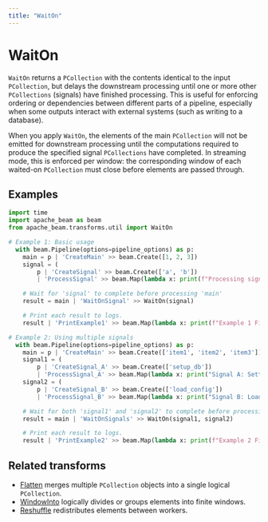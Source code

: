 ```yaml
---
title: "WaitOn"
---
```


<!--
Licensed under the Apache License, Version 2.0 (the "License");
you may not use this file except in compliance with the License.
You may obtain a copy of the License at

http://www.apache.org/licenses/LICENSE-2.0

Unless required by applicable law or agreed to in writing, software
distributed under the License is distributed on an "AS IS" BASIS,
WITHOUT WARRANTIES OR CONDITIONS OF ANY KIND, either express or implied.
See the License for the specific language governing permissions and
limitations under the License.
-->

# WaitOn

`WaitOn` returns a `PCollection` with the contents identical to the input `PCollection`, but delays the downstream processing until one or more other `PCollections` (signals) have finished processing. This is useful for enforcing ordering or dependencies between different parts of a pipeline, especially when some outputs interact with external systems (such as writing to a database).

When you apply `WaitOn`, the elements of the main `PCollection` will not be emitted for downstream processing until the computations required to produce the specified signal `PCollections` have completed. In streaming mode, this is enforced per window: the corresponding window of each waited-on `PCollection` must close before elements are passed through.

## Examples

```python
import time
import apache_beam as beam
from apache_beam.transforms.util import WaitOn

# Example 1: Basic usage
  with beam.Pipeline(options=pipeline_options) as p:
    main = p | 'CreateMain' >> beam.Create([1, 2, 3])
    signal = (
        p | 'CreateSignal' >> beam.Create(['a', 'b'])
        | 'ProcessSignal' >> beam.Map(lambda x: print(f"Processing signal element: {x}") or time.sleep(2)))

    # Wait for 'signal' to complete before processing 'main'
    result = main | 'WaitOnSignal' >> WaitOn(signal)

    # Print each result to logs.
    result | 'PrintExample1' >> beam.Map(lambda x: print(f"Example 1 Final Output: {x}"))

# Example 2: Using multiple signals
  with beam.Pipeline(options=pipeline_options) as p:
    main = p | 'CreateMain' >> beam.Create(['item1', 'item2', 'item3'])
    signal1 = (
        p | 'CreateSignal_A' >> beam.Create(['setup_db'])
        | 'ProcessSignal_A' >> beam.Map(lambda x: print("Signal A: Setting up database...") or time.sleep(1)))
    signal2 = (
        p | 'CreateSignal_B' >> beam.Create(['load_config'])
        | 'ProcessSignal_B' >> beam.Map(lambda x: print("Signal B: Loading config...") or time.sleep(3)))

    # Wait for both 'signal1' and 'signal2' to complete before processing 'main'
    result = main | 'WaitOnSignals' >> WaitOn(signal1, signal2)

    # Print each result to logs.
    result | 'PrintExample2' >> beam.Map(lambda x: print(f"Example 2 Final Output: {x.upper()}_READY"))
```

## Related transforms
* [Flatten](/documentation/transforms/python/other/flatten) merges multiple `PCollection` objects into a single logical `PCollection`.
* [WindowInto](/documentation/transforms/python/other/windowinto) logically divides or groups elements into finite windows.
* [Reshuffle](/documentation/transforms/python/other/reshuffle) redistributes elements between workers.
